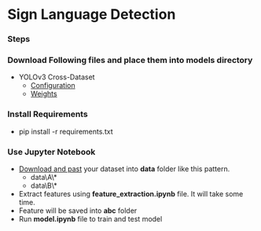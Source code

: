 # Sign Language Detection

### Steps

### Download Following files and place them into __models__ directory

- YOLOv3 Cross-Dataset
  - [Configuration](https://github.com/cansik/yolo-hand-detection/releases/download/pretrained/cross-hands.cfg)
  - [Weights](https://github.com/cansik/yolo-hand-detection/releases/download/pretrained/cross-hands.weights)

### Install Requirements

- pip install -r requirements.txt

### Use Jupyter Notebook

- [Download and past](https://www.kaggle.com/signnteam/asl-sign-language-pictures-minus-j-z/download) your dataset into __data__ folder like this pattern.
  -   data\A\\*
  -   data\B\\*
- Extract features using __feature_extraction.ipynb__ file. It will take some time.
- Feature will be saved into __abc__ folder
- Run __model.ipynb__ file to train and test model
